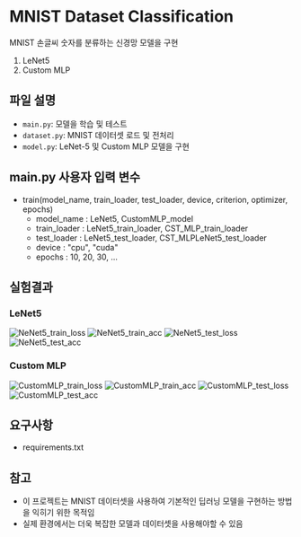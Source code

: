 # MNIST Dataset Classification

MNIST 손글씨 숫자를 분류하는 신경망 모델을 구현
  1. LeNet5
  2. Custom MLP

## 파일 설명

- `main.py`: 모델을 학습 및 테스트
- `dataset.py`: MNIST 데이터셋 로드 및 전처리
- `model.py`: LeNet-5 및 Custom MLP 모델을 구현

## main.py 사용자 입력 변수
- train(model_name, train_loader, test_loader, device, criterion, optimizer, epochs)
  - model_name : LeNet5, CustomMLP_model
  - train_loader : LeNet5_train_loader, CST_MLP_train_loader
  - test_loader : LeNet5_test_loader, CST_MLPLeNet5_test_loader
  - device : "cpu", "cuda"
  - epochs : 10, 20, 30, ...

## 실험결과
### LeNet5
![NeNet5_train_loss](https://github.com/Chayuho/MNIST_classification/assets/94342487/f30ecf4d-bf72-4bee-9ad8-3059bdf12467s=0.3)
![NeNet5_train_acc](https://github.com/Chayuho/MNIST_classification/assets/94342487/ac3438e4-8830-4db9-824c-af833821c059)
![NeNet5_test_loss](https://github.com/Chayuho/MNIST_classification/assets/94342487/06e16218-7f63-40a8-a0ba-58feecee890e)
![NeNet5_test_acc](https://github.com/Chayuho/MNIST_classification/assets/94342487/564789d0-2d18-4b53-9c40-c65479973cbc)

### Custom MLP
![CustomMLP_train_loss](https://github.com/Chayuho/MNIST_classification/assets/94342487/0faf4433-53fd-4977-9994-71298bc85105)
![CustomMLP_train_acc](https://github.com/Chayuho/MNIST_classification/assets/94342487/bb8fd77e-608e-47f6-9eaa-bbfa707eb9e6)
![CustomMLP_test_loss](https://github.com/Chayuho/MNIST_classification/assets/94342487/5535032e-82aa-4de5-a670-953928801dda)
![CustomMLP_test_acc](https://github.com/Chayuho/MNIST_classification/assets/94342487/0e776def-3fc3-413a-a361-575a1f1de70a)

## 요구사항

- requirements.txt

## 참고

- 이 프로젝트는 MNIST 데이터셋을 사용하여 기본적인 딥러닝 모델을 구현하는 방법을 익히기 위한 목적임
- 실제 환경에서는 더욱 복잡한 모델과 데이터셋을 사용해야할 수 있음

